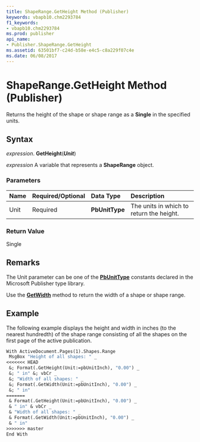 ```yaml
---
title: ShapeRange.GetHeight Method (Publisher)
keywords: vbapb10.chm2293784
f1_keywords:
- vbapb10.chm2293784
ms.prod: publisher
api_name:
- Publisher.ShapeRange.GetHeight
ms.assetid: 63501bf7-c24d-b58e-e4c5-c8a229f07c4e
ms.date: 06/08/2017
---
```



# ShapeRange.GetHeight Method (Publisher)

Returns the height of the shape or shape range as a  **Single** in the specified units.


## Syntax

 _expression_. **GetHeight**(**_Unit_**)

 _expression_ A variable that represents a  **ShapeRange** object.


### Parameters



|**Name**|**Required/Optional**|**Data Type**|**Description**|
|:-----|:-----|:-----|:-----|
|Unit|Required| **PbUnitType**|The units in which to return the height.|

### Return Value

Single


## Remarks

The Unit parameter can be one of the  **[PbUnitType](Publisher.PbUnitType.md)** constants declared in the Microsoft Publisher type library.

Use the  **[GetWidth](Publisher.Shape.GetWidth.md)** method to return the width of a shape or shape range.


## Example

The following example displays the height and width in inches (to the nearest hundredth) of the shape range consisting of all the shapes on the first page of the active publication.


```vb
With ActiveDocument.Pages(1).Shapes.Range 
 MsgBox "Height of all shapes: " _ 
<<<<<<< HEAD
 &; Format(.GetHeight(Unit:=pbUnitInch), "0.00") _ 
 &; " in" &; vbCr _ 
 &; "Width of all shapes: " _ 
 &; Format(.GetWidth(Unit:=pbUnitInch), "0.00") _ 
 &; " in" 
=======
 & Format(.GetHeight(Unit:=pbUnitInch), "0.00") _ 
 & " in" & vbCr _ 
 & "Width of all shapes: " _ 
 & Format(.GetWidth(Unit:=pbUnitInch), "0.00") _ 
 & " in" 
>>>>>>> master
End With 

```


